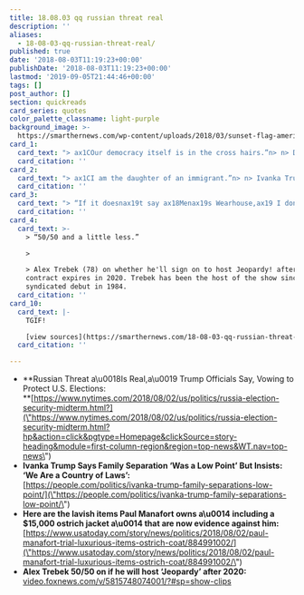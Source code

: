 ```yaml
---
title: 18.08.03 qq russian threat real
description: ''
aliases:
  - 18-08-03-qq-russian-threat-real/
published: true
date: '2018-08-03T11:19:23+00:00'
publishDate: '2018-08-03T11:19:23+00:00'
lastmod: '2019-09-05T21:44:46+00:00'
tags: []
post_author: []
section: quickreads
card_series: quotes
color_palette_classname: light-purple
background_image: >-
  https://smarthernews.com/wp-content/uploads/2018/03/sunset-flag-america-fields-scaled.jpg
card_1:
  card_text: "> ax1COur democracy itself is in the cross hairs.”n> n> Dept of Homeland Security Sec. Kirstjen Nielsen during a briefing about Russian interference in America's elections. Noting progress has been made, Nielsen confirmed Russia's "willingness and a capability" to hack into election rolls or voting infrastructure."
  card_citation: ''
card_2:
  card_text: "> ax1CI am the daughter of an immigrant.”n> n> Ivanka Trump, Pres. Trumpax18s daughter and senior adviser. She went on to say of her mother "she came to this country legally and we have to be very careful about incentivizing behavior that puts children at risk of being trafficked, at risk of entering this country with coyotes or making an incredibly dangerous journey alone.""
  card_citation: ''
card_3:
  card_text: "> “If it doesnax19t say ax18Menax19s Wearhouse,ax19 I donax19t know it.ax1Dn> n> Judge T.S. Ellis III, asking about the brand names of defendantA Paul Manafortax19s lavish wardrobe paid for with wire transfers from offshore accounts, including a $15,000A ostrich-skin jacket."
  card_citation: ''
card_4:
  card_text: >-
    > “50/50 and a little less.”

    > 

    > Alex Trebek (78) on whether he'll sign on to host Jeopardy! after his
    contract expires in 2020. Trebek has been the host of the show since its
    syndicated debut in 1984.
  card_citation: ''
card_10:
  card_text: |-
    TGIF!

    [view sources](https://smarthernews.com/18-08-03-qq-russian-threat-real/)
  card_citation: ''

---
```

*   **Russian Threat a\\u0018Is Real,a\\u0019 Trump Officials Say, Vowing to Protect U.S. Elections:  
    **[https://www.nytimes.com/2018/08/02/us/politics/russia-election-security-midterm.html?](\"https://www.nytimes.com/2018/08/02/us/politics/russia-election-security-midterm.html?hp&action=click&pgtype=Homepage&clickSource=story-heading&module=first-column-region&region=top-news&WT.nav=top-news\")
*   **Ivanka Trump Says Family Separation ‘Was a Low Point’ But Insists: ‘We Are a Country of Laws’:**  
    [https://people.com/politics/ivanka-trump-family-separations-low-point/](\"https://people.com/politics/ivanka-trump-family-separations-low-point/\")
*   **Here are the lavish items Paul Manafort owns a\\u0014 including a $15,000 ostrich jacket a\\u0014 that are now evidence against him:**  
    [https://www.usatoday.com/story/news/politics/2018/08/02/paul-manafort-trial-luxurious-items-ostrich-coat/884991002/](\"https://www.usatoday.com/story/news/politics/2018/08/02/paul-manafort-trial-luxurious-items-ostrich-coat/884991002/\")
*   **Alex Trebek 50/50 on if he will host ‘Jeopardy’ after 2020:**  
    [video.foxnews.com/v/5815748074001/?#sp=show-clips](\"http://video.foxnews.com/v/5815748074001/?#sp=show-clips\")